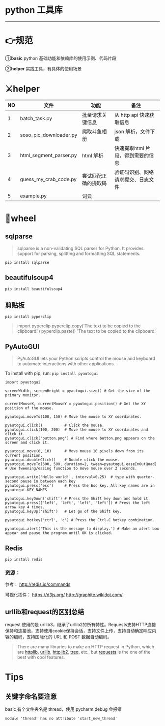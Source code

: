 # python 工具库

---

# 👉规范

①**basic**  python 基础功能和依赖库的使用示例、代码片段

②**helper** 实践工具，有具体的使用场景

# ⚔helper

| NO  | 文件                     | 功能         | 备注                  |
| --- | ---------------------- | ---------- | ------------------- |
| 1   | batch_task.py          | 批量请求关键信息   | 从 http api 快速获取信息   |
| 2   | soso_pic_downloader.py | 爬取斗鱼相册     | json 解析，文件下载        |
| 3   | html_segment_parser.py | html 解析    | 快速提取html 片段，得到需要的信息 |
| 4   | guess_my_crab_code.py  | 尝试匹配正确的提取码 | 验证码识别、网络请求提交、日志文件   |
| 5   | example.py             | 词云         |                     |

# 🔨wheel

## sqlparse

> sqlparse is a non-validating SQL parser for Python. It provides support for parsing, splitting and formatting SQL statements.

`pip install sqlparse`

## beautifulsoup4

`pip install beautifulsoup4`

## 剪贴板

`pip install pyperclip`

> import pyperclip
> pyperclip.copy('The text to be copied to the clipboard.')
> pyperclip.paste()
> 'The text to be copied to the clipboard.'

## PyAutoGUI

> PyAutoGUI lets your Python scripts control the mouse and keyboard to automate interactions with other applications. 

To install with pip, run: `pip install pyautogui`

```shell
import pyautogui

screenWidth, screenHeight = pyautogui.size() # Get the size of the primary monitor.

currentMouseX, currentMouseY = pyautogui.position() # Get the XY position of the mouse.

pyautogui.moveTo(100, 150) # Move the mouse to XY coordinates.

pyautogui.click()          # Click the mouse.
pyautogui.click(100, 200)  # Move the mouse to XY coordinates and click it.
pyautogui.click('button.png') # Find where button.png appears on the screen and click it.

pyautogui.move(0, 10)      # Move mouse 10 pixels down from its current position.
pyautogui.doubleClick()    # Double click the mouse.
pyautogui.moveTo(500, 500, duration=2, tween=pyautogui.easeInOutQuad)  # Use tweening/easing function to move mouse over 2 seconds.

pyautogui.write('Hello world!', interval=0.25)  # type with quarter-second pause in between each key
pyautogui.press('esc')     # Press the Esc key. All key names are in pyautogui.KEY_NAMES

pyautogui.keyDown('shift') # Press the Shift key down and hold it.
pyautogui.press(['left', 'left', 'left', 'left']) # Press the left arrow key 4 times.
pyautogui.keyUp('shift')   # Let go of the Shift key.

pyautogui.hotkey('ctrl', 'c') # Press the Ctrl-C hotkey combination.

pyautogui.alert('This is the message to display.') # Make an alert box appear and pause the program until OK is clicked.
```

## Redis

`pip install redis`

### 资源：

参考：
http://redis.io/commands

可视化插件：
https://d3js.org/
http://graphite.wikidot.com/

## urllib和request的区别总结

request 使用的是 urllib3，继承了urllib2的所有特性。Requests支持HTTP连接保持和连接池，支持使用cookie保持会话，支持文件上传，支持自动确定响应内容的编码，支持国际化的 URL 和 POST 数据自动编码。

> There are many libraries to make an HTTP request in Python, which are [httplib](https://docs.python.org/2/library/httplib.html), [urllib](https://docs.python.org/2/library/urllib.html), [httplib2](https://github.com/httplib2/httplib2), [treq](https://github.com/twisted/treq), etc., but [requests](https://2.python-requests.org//en/master/) is the one of the best with cool features.



# Tips

## 关键字命名要注意

basic 有个文件夹名是 thread，使用 pycharm debug 会报错

`module 'thread' has no attribute 'start_new_thread'`
